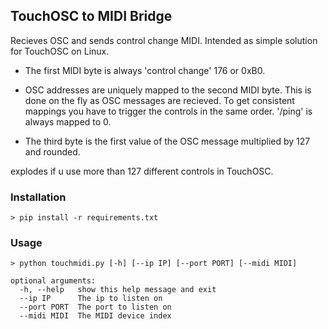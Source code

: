 ## TouchOSC to MIDI Bridge

Recieves OSC and sends control change MIDI.
Intended as simple solution for TouchOSC on Linux.

    

* The first MIDI byte is always 'control change' 176 or 0xB0.

* OSC addresses are uniquely mapped to the second MIDI byte.
This is done on the fly as OSC messages are recieved. To get consistent mappings you have to trigger the controls in the same order. '/ping' is always mapped to 0.

* The third byte is the first value of the OSC message multiplied by 127 and rounded.


explodes if u use more than 127 different controls in TouchOSC.

### Installation

    > pip install -r requirements.txt
    
### Usage

    > python touchmidi.py [-h] [--ip IP] [--port PORT] [--midi MIDI]
    
    optional arguments:
      -h, --help   show this help message and exit
      --ip IP      The ip to listen on
      --port PORT  The port to listen on
      --midi MIDI  The MIDI device index


